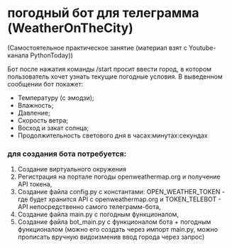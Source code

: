 # погодный бот для телеграмма (WeatherOnTheCity)
(Самостоятельное практическое занятие (материал взят с Youtube-канала PythonToday))

Бот после нажатия команды /start просит ввести город, в котором пользователь хочет узнать текущие погодные условия. 
В выведенном сообщении бот покажет:
*  Температуру (с эмодзи);
* Влажность;
* Давление;
* Скорость ветра;
* Восход и закат солнца;
* Продолжительность светового дня в часах:минутах:секундах

### для создания бота потребуется:
1. Создание виртуального окружения
2. Регистрация на портале погоды openweathermap.org и получение API токена,
3. Создание файла config.py с константами: OPEN_WEATHER_TOKEN - где будет хранится API с openweathermap.org и TOKEN_TELEBOT - API непосредственно самого телеграмм-бота,
4. Создание файла main.py с погодным функционалом,
5. Создание файла bot_main.py с функционалом бота + погодным функционалом (можно его создать через импорт main.py, можно прописать вручную видоизменив ввод города через запрос)
